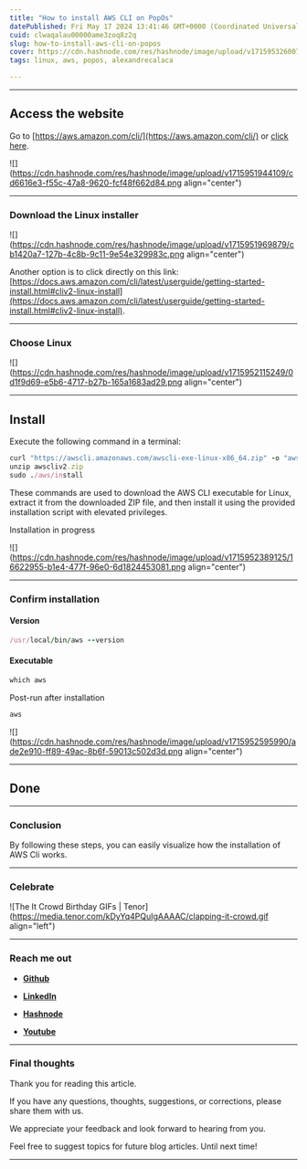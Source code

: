 ```yaml
---
title: "How to install AWS CLI on PopOs"
datePublished: Fri May 17 2024 13:41:46 GMT+0000 (Coordinated Universal Time)
cuid: clwaqalau00000ame3zoq8z2q
slug: how-to-install-aws-cli-on-popos
cover: https://cdn.hashnode.com/res/hashnode/image/upload/v1715953260070/79a032c8-5e0f-4647-8b1e-5b8b7372fb9d.png
tags: linux, aws, popos, alexandrecalaca

---
```


---

## Access the website

Go to [https://aws.amazon.com/cli/](https://aws.amazon.com/cli/) or [click here](https://aws.amazon.com/cli/).

![](https://cdn.hashnode.com/res/hashnode/image/upload/v1715951944109/cd6616e3-f55c-47a8-9620-fcf48f662d84.png align="center")

---

### Download the Linux installer

![](https://cdn.hashnode.com/res/hashnode/image/upload/v1715951969879/cb1420a7-127b-4c8b-9c11-9e54e329983c.png align="center")

Another option is to click directly on this link: [https://docs.aws.amazon.com/cli/latest/userguide/getting-started-install.html#cliv2-linux-install](https://docs.aws.amazon.com/cli/latest/userguide/getting-started-install.html#cliv2-linux-install).

---

### Choose Linux

![](https://cdn.hashnode.com/res/hashnode/image/upload/v1715952115249/0d1f9d69-e5b6-4717-b27b-165a1683ad29.png align="center")

---

## Install

Execute the following command in a terminal:

```ruby
curl "https://awscli.amazonaws.com/awscli-exe-linux-x86_64.zip" -o "awscliv2.zip"
unzip awscliv2.zip
sudo ./aws/install
```

These commands are used to download the AWS CLI executable for Linux, extract it from the downloaded ZIP file, and then install it using the provided installation script with elevated privileges.  

Installation in progress

![](https://cdn.hashnode.com/res/hashnode/image/upload/v1715952389125/16622955-b1e4-477f-96e0-6d1824453081.png align="center")

---

### Confirm installation

#### Version

```ruby
/usr/local/bin/aws --version
```

#### Executable

```ruby
which aws
```

  
Post-run after installation

```ruby
aws
```

![](https://cdn.hashnode.com/res/hashnode/image/upload/v1715952595990/ade2e910-ff89-49ac-8b6f-59013c502d3d.png align="center")

---

## **Done**

---

### Conclusion

By following these steps, you can easily visualize how the installation of AWS Cli works.

---

### **Celebrate**

![The It Crowd Birthday GIFs | Tenor](https://media.tenor.com/kDyYq4PQuIgAAAAC/clapping-it-crowd.gif align="left")

---

### **Reach me out**

* [**Github**](https://github.com/alexcalaca)
    
* [**LinkedIn**](https://linkedin.com/in/alexandrecalacaofficial)
    
* [**Hashnode**](https://hashnode.com/onboard?next=/@alexandrecalaca)
    
* [**Youtube**](https://www.youtube.com/@alexandrecalacaofficial)
    

---

### Final thoughts

Thank you for reading this article.

If you have any questions, thoughts, suggestions, or corrections, please share them with us.

We appreciate your feedback and look forward to hearing from you.

Feel free to suggest topics for future blog articles. Until next time!

---